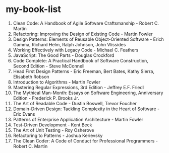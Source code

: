 # my-book-list

1. Clean Code: A Handbook of Agile Software Craftsmanship - Robert C. Martin
1. Refactoring: Improving the Design of Existing Code - Martin Fowler
1. Design Patterns: Elements of Reusable Object-Oriented Software - Erich Gamma, Richard Helm, Ralph Johnson, John Vlissides
1. Working Effectively with Legacy Code - Michael C. Feathers
1. JavaScript: The Good Parts - Douglas Crockford
1. Code Complete: A Practical Handbook of Software Construction, Second Edition - Steve McConnell
1. Head First Design Patterns - Eric Freeman, Bert Bates, Kathy Sierra, Elisabeth Robson
1. Introduction to Algorithms - Martin Fowler
1. Mastering Regular Expressions, 3rd Edition - Jeffrey E.F. Friedl
1. The Mythical Man-Month: Essays on Software Engineering, Anniversary Edition - Frederick P. Brooks Jr.
1. The Art of Readable Code - Dustin Boswell, Trevor Foucher
1. Domain-Driven Design: Tackling Complexity in the Heart of Software - Eric Evans
1. Patterns of Enterprise Application Architecture - Martin Fowler
1. Test-Driven Development - Kent Beck
1. The Art of Unit Testing - Roy Osherove
1. Refactoring to Patterns - Joshua Kerievsky
1. The Clean Coder: A Code of Conduct for Professional Programmers - Robert C. Martin
